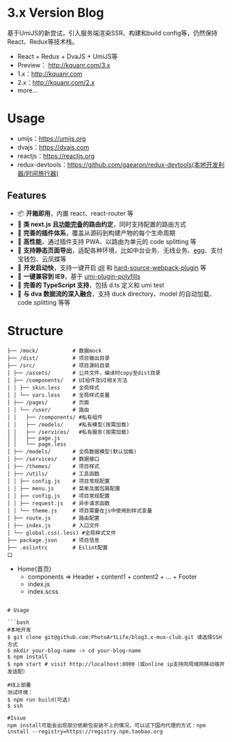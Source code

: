 # 3.x Version Blog
基于UmiJS的新尝试，引入服务端渲染SSR、构建和build config等，仍然保持React、Redux等技术栈。
- React + Redux + DvaJS + UmiJS等
- Preview： http://kquanr.com/3.x
- 1.x：http://kquanr.com
- 2.x：http://kquanr.com/2.x
- more...

# Usage
* umijs：https://umijs.org
* dvajs：https://dvajs.com
* reactjs：https://reactjs.org
* redux-devtools：https://github.com/gaearon/redux-devtools(本地开发利器/时间旅行器)

## Features

* 📦 **开箱即用**，内置 react、react-router 等
* 🏈 **类 next.js 且[功能完备](https://umijs.org/guide/router.html)的路由约定**，同时支持配置的路由方式
* 🎉 **完善的插件体系**，覆盖从源码到构建产物的每个生命周期
* 🚀 **高性能**，通过插件支持 PWA、以路由为单元的 code splitting 等
* 💈 **支持静态页面导出**，适配各种环境，比如中台业务、无线业务、[egg](https://github.com/eggjs/egg)、支付宝钱包、云凤蝶等
* 🚄 **开发启动快**，支持一键开启 [dll](https://umijs.org/plugin/umi-plugin-react.html#dll) 和 [hard-source-webpack-plugin](https://umijs.org/plugin/umi-plugin-react.html#hardSource) 等
* 🐠 **一键兼容到 IE9**，基于 [umi-plugin-polyfills](https://umijs.org/plugin/umi-plugin-react.html#polyfills)
* 🍁 **完善的 TypeScript 支持**，包括 d.ts 定义和 umi test
* 🌴 **与 dva 数据流的深入融合**，支持 duck directory、model 的自动加载、code splitting 等等

# Structure
```
├── /mock/           # 数据mock
├── /dist/           # 项目输出目录
├── /src/            # 项目源码目录
│ ├── /assets/       # 公共文件，编译时copy至dist目录
│ ├── /components/   # UI组件及UI相关方法
│ │ ├── skin.less    # 全局样式
│ │ └── vars.less    # 全局样式变量
│ ├── /pages/        # 页面
│ │ └── /user/       # 路由
│ │   ├── /components/ #私有组件     
│ │   ├── /models/     #私有模型(按需加载) 
│ │   ├── /services/   #私有服务(按需加载)   
│ │   ├── page.js       
│ │   └── page.less   
│ ├── /models/       # 全局数据模型(默认加载)
│ ├── /services/     # 数据接口
│ ├── /themes/       # 项目样式
│ ├── /utils/        # 工具函数
│ │ ├── config.js    # 项目常规配置
│ │ ├── menu.js      # 菜单及面包屑配置
│ │ ├── config.js    # 项目常规配置
│ │ ├── request.js   # 异步请求函数
│ │ └── theme.js     # 项目需要在js中使用到样式变量
│ ├── route.js       # 路由配置
│ ├── index.js       # 入口文件
│ └── global.css(.less) #全局样式文件     
├── package.json     # 项目信息
├── .eslintrc        # Eslint配置
口
```
- Home(首页)
  - components => Header + content1 + content2 + ... + Footer
  - index.js
  - index.scss

```

# Usage

```bash
#本地开发
$ git clone git@github.com:PhotoArtLife/blog3.x-mux-club.git 请选择SSH方式
$ mkdir your-blog-name -> cd your-blog-name 
$ npm install
$ npm start # visit http://localhost:8000（或online ip支持同局域网移动端开发适配）

#线上部署
测试环境：
$ npm run build(可选)
$ ssh 

#Issue
npm install可能会出现部分依赖包安装不上的情况，可以试下国内代理的方式：npm install --registry=https://registry.npm.taobao.org